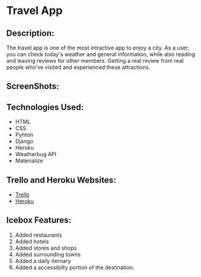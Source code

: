 # Travel App

## Description:
The travel app is one of the most intractive app to enjoy a city. As a user, you can check today's weather and general information, while also reading and leaving reviews for other members.  Getting a real review from real people who've visited and experienced these attractions.  

## ScreenShots:


## Technologies Used:
 - HTML  
 - CSS 
 - Pyhton
 - Django  
 - Heroku
 - Weatherbug API
 - Materialize

## Trello and Heroku Websites:
- [Trello](https://trello.com/b/Lq2GrwXQ/project-3)
- [Heroku]()

## Icebox Features:
1. Added restaurants
2. Added hotels
3. Added stores and shops
4. Added surrounding towns
5. Added a daily iternary 
6. Added a accessibilty portion of the destination.  
